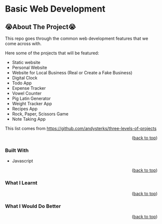# Basic Web Development


<!-- ABOUT THE PROJECT -->
## 😭About The Project😭

This repo goes through the common web development features that we come across with.


Here some of the projects that will be featured:
* Static website
* Personal Website
* Website for Local Business (Real or Create a Fake Business)
* Digital Clock
* Todo App
* Expense Tracker
* Vowel Counter
* Pig Latin Generator
* Weight Tracker App
* Recipes App
* Rock, Paper, Scissors Game
* Note Taking App

This list comes from https://github.com/andysterks/three-levels-of-projects

<p align="right">(<a href="#top">back to top</a>)</p>

### Built With

* Javascript

<p align="right">(<a href="#top">back to top</a>)</p>


### What I Learnt

<p align="right">(<a href="#top">back to top</a>)</p>


### What I Would Do Better

<p align="right">(<a href="#top">back to top</a>)</p>
